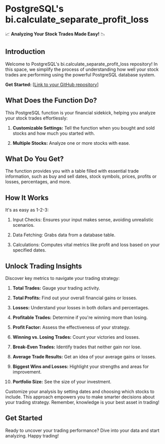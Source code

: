# PostgreSQL's bi.calculate_separate_profit_loss

📈 **Analyzing Your Stock Trades Made Easy!** 📉

## Introduction
Welcome to PostgreSQL's bi.calculate_separate_profit_loss repository! In this space, we simplify the process of understanding how well your stock trades are performing using the powerful PostgreSQL database system.

**Get Started:** [[Link to your GitHub repository](https://github.com/KsenoLv/PLpgSQL-portfolio-statement.)]

## What Does the Function Do?
This PostgreSQL function is your financial sidekick, helping you analyze your stock trades effortlessly:

1. **Customizable Settings:** Tell the function when you bought and sold stocks and how much you started with.

2. **Multiple Stocks:** Analyze one or more stocks with ease.

## What Do You Get?
The function provides you with a table filled with essential trade information, such as buy and sell dates, stock symbols, prices, profits or losses, percentages, and more.

## How It Works
It's as easy as 1-2-3:

1. Input Checks: Ensures your input makes sense, avoiding unrealistic scenarios.

2. Data Fetching: Grabs data from a database table.

3. Calculations: Computes vital metrics like profit and loss based on your specified dates.

## Unlock Trading Insights
Discover key metrics to navigate your trading strategy:

1. **Total Trades:** Gauge your trading activity.

2. **Total Profits:** Find out your overall financial gains or losses.

3. **Losses:** Understand your losses in both dollars and percentages.

4. **Profitable Trades:** Determine if you're winning more than losing.

5. **Profit Factor:** Assess the effectiveness of your strategy.

6. **Winning vs. Losing Trades:** Count your victories and losses.

7. **Break-Even Trades:** Identify trades that neither gain nor lose.

8. **Average Trade Results:** Get an idea of your average gains or losses.

9. **Biggest Wins and Losses:** Highlight your strengths and areas for improvement.

10. **Portfolio Size:** See the size of your investment.

Customize your analysis by setting dates and choosing which stocks to include. This approach empowers you to make smarter decisions about your trading strategy. Remember, knowledge is your best asset in trading!

## Get Started
Ready to uncover your trading performance? Dive into your data and start analyzing. Happy trading!


